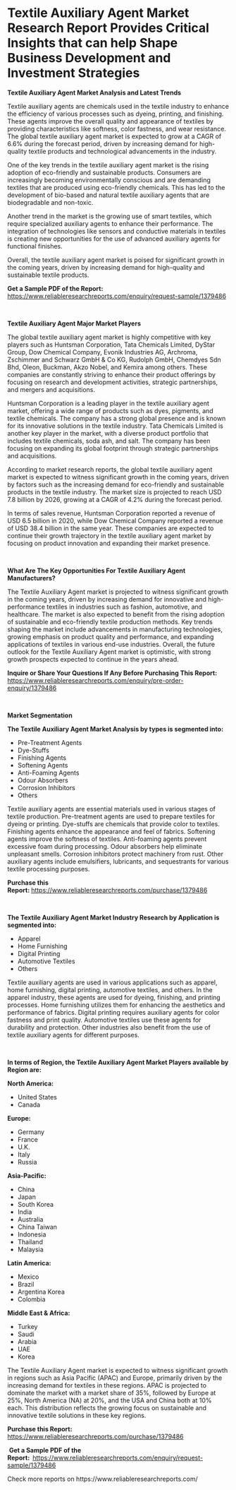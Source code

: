 <p><h1>Textile Auxiliary Agent Market Research Report Provides Critical Insights that can help Shape Business Development and Investment Strategies</h1></p><p><strong>Textile Auxiliary Agent Market Analysis and Latest Trends</strong></p>
<p><p>Textile auxiliary agents are chemicals used in the textile industry to enhance the efficiency of various processes such as dyeing, printing, and finishing. These agents improve the overall quality and appearance of textiles by providing characteristics like softness, color fastness, and wear resistance. The global textile auxiliary agent market is expected to grow at a CAGR of 6.6% during the forecast period, driven by increasing demand for high-quality textile products and technological advancements in the industry.</p><p>One of the key trends in the textile auxiliary agent market is the rising adoption of eco-friendly and sustainable products. Consumers are increasingly becoming environmentally conscious and are demanding textiles that are produced using eco-friendly chemicals. This has led to the development of bio-based and natural textile auxiliary agents that are biodegradable and non-toxic.</p><p>Another trend in the market is the growing use of smart textiles, which require specialized auxiliary agents to enhance their performance. The integration of technologies like sensors and conductive materials in textiles is creating new opportunities for the use of advanced auxiliary agents for functional finishes.</p><p>Overall, the textile auxiliary agent market is poised for significant growth in the coming years, driven by increasing demand for high-quality and sustainable textile products.</p></p>
<p><strong>Get a Sample PDF of the Report:&nbsp;</strong> <a href="https://www.reliableresearchreports.com/enquiry/request-sample/1379486">https://www.reliableresearchreports.com/enquiry/request-sample/1379486</a></p>
<p>&nbsp;</p>
<p><strong>Textile Auxiliary Agent Major Market Players</strong></p>
<p><p>The global textile auxiliary agent market is highly competitive with key players such as Huntsman Corporation, Tata Chemicals Limited, DyStar Group, Dow Chemical Company, Evonik Industries AG, Archroma, Zschimmer and Schwarz GmbH & Co KG, Rudolph GmbH, Chemdyes Sdn Bhd, Oleon, Buckman, Akzo Nobel, and Kemira among others. These companies are constantly striving to enhance their product offerings by focusing on research and development activities, strategic partnerships, and mergers and acquisitions.</p><p>Huntsman Corporation is a leading player in the textile auxiliary agent market, offering a wide range of products such as dyes, pigments, and textile chemicals. The company has a strong global presence and is known for its innovative solutions in the textile industry. Tata Chemicals Limited is another key player in the market, with a diverse product portfolio that includes textile chemicals, soda ash, and salt. The company has been focusing on expanding its global footprint through strategic partnerships and acquisitions.</p><p>According to market research reports, the global textile auxiliary agent market is expected to witness significant growth in the coming years, driven by factors such as the increasing demand for eco-friendly and sustainable products in the textile industry. The market size is projected to reach USD 7.8 billion by 2026, growing at a CAGR of 4.2% during the forecast period.</p><p>In terms of sales revenue, Huntsman Corporation reported a revenue of USD 6.5 billion in 2020, while Dow Chemical Company reported a revenue of USD 38.4 billion in the same year. These companies are expected to continue their growth trajectory in the textile auxiliary agent market by focusing on product innovation and expanding their market presence.</p></p>
<p>&nbsp;</p>
<p><strong>What Are The Key Opportunities For Textile Auxiliary Agent Manufacturers?</strong></p>
<p><p>The Textile Auxiliary Agent market is projected to witness significant growth in the coming years, driven by increasing demand for innovative and high-performance textiles in industries such as fashion, automotive, and healthcare. The market is also expected to benefit from the rising adoption of sustainable and eco-friendly textile production methods. Key trends shaping the market include advancements in manufacturing technologies, growing emphasis on product quality and performance, and expanding applications of textiles in various end-use industries. Overall, the future outlook for the Textile Auxiliary Agent market is optimistic, with strong growth prospects expected to continue in the years ahead.</p></p>
<p><strong>Inquire or Share Your Questions If Any Before Purchasing This Report:</strong> <a href="https://www.reliableresearchreports.com/enquiry/pre-order-enquiry/1379486">https://www.reliableresearchreports.com/enquiry/pre-order-enquiry/1379486</a></p>
<p>&nbsp;</p>
<p><strong>Market Segmentation</strong></p>
<p><strong>The Textile Auxiliary Agent Market Analysis by types is segmented into:</strong></p>
<p><ul><li>Pre-Treatment Agents</li><li>Dye-Stuffs</li><li>Finishing Agents</li><li>Softening Agents</li><li>Anti-Foaming Agents</li><li>Odour Absorbers</li><li>Corrosion Inhibitors</li><li>Others</li></ul></p>
<p><p>Textile auxiliary agents are essential materials used in various stages of textile production. Pre-treatment agents are used to prepare textiles for dyeing or printing. Dye-stuffs are chemicals that provide color to textiles. Finishing agents enhance the appearance and feel of fabrics. Softening agents improve the softness of textiles. Anti-foaming agents prevent excessive foam during processing. Odour absorbers help eliminate unpleasant smells. Corrosion inhibitors protect machinery from rust. Other auxiliary agents include emulsifiers, lubricants, and sequestrants for various textile processing purposes.</p></p>
<p><strong>Purchase this Report:&nbsp;</strong><a href="https://www.reliableresearchreports.com/purchase/1379486">https://www.reliableresearchreports.com/purchase/1379486</a></p>
<p>&nbsp;</p>
<p><strong>The Textile Auxiliary Agent Market Industry Research by Application is segmented into:</strong></p>
<p><ul><li>Apparel</li><li>Home Furnishing</li><li>Digital Printing</li><li>Automotive Textiles</li><li>Others</li></ul></p>
<p><p>Textile auxiliary agents are used in various applications such as apparel, home furnishing, digital printing, automotive textiles, and others. In the apparel industry, these agents are used for dyeing, finishing, and printing processes. Home furnishing utilizes them for enhancing the aesthetics and performance of fabrics. Digital printing requires auxiliary agents for color fastness and print quality. Automotive textiles use these agents for durability and protection. Other industries also benefit from the use of textile auxiliary agents for different purposes.</p></p>
<p>&nbsp;</p>
<p><strong>In terms of Region, the Textile Auxiliary Agent Market Players available by Region are:</strong></p>
<p>
    <p> <strong> North America: </strong>
        <ul>
            <li>United States</li>
            <li>Canada</li>
        </ul>
        </p> 
    <p> <strong> Europe: </strong>
        <ul>
            <li>Germany</li>
            <li>France</li>
            <li>U.K.</li>
            <li>Italy</li>
            <li>Russia</li>
        </ul>
        </p> 
    <p> <strong> Asia-Pacific: </strong>
        <ul>
            <li>China</li>
            <li>Japan</li>
            <li>South Korea</li>
            <li>India</li>
            <li>Australia</li>
            <li>China Taiwan</li>
            <li>Indonesia</li>
            <li>Thailand</li>
            <li>Malaysia</li>
        </ul>
        </p> 
    <p> <strong> Latin America: </strong>
        <ul>
            <li>Mexico</li>
            <li>Brazil</li>
            <li>Argentina Korea</li>
            <li>Colombia</li>
        </ul>
        </p> 
    <p> <strong> Middle East & Africa: </strong>
        <ul>
            <li>Turkey</li>
            <li>Saudi</li>
            <li>Arabia</li>
            <li>UAE</li>
            <li>Korea</li>
        </ul>
    </p>
    </p>
<p><p>The Textile Auxiliary Agent market is expected to witness significant growth in regions such as Asia Pacific (APAC) and Europe, primarily driven by the increasing demand for textiles in these regions. APAC is projected to dominate the market with a market share of 35%, followed by Europe at 25%, North America (NA) at 20%, and the USA and China both at 10% each. This distribution reflects the growing focus on sustainable and innovative textile solutions in these key regions.</p></p>
<p><strong>Purchase this Report: </strong><a href="https://www.reliableresearchreports.com/purchase/1379486">https://www.reliableresearchreports.com/purchase/1379486</a></p>
<p>&nbsp;<strong>Get a Sample PDF of the Report:&nbsp;&nbsp;</strong><a href="https://www.reliableresearchreports.com/enquiry/request-sample/1379486">https://www.reliableresearchreports.com/enquiry/request-sample/1379486</a></p>
<p><strong></strong></p>
<p>Check more reports on https://www.reliableresearchreports.com/</p>
